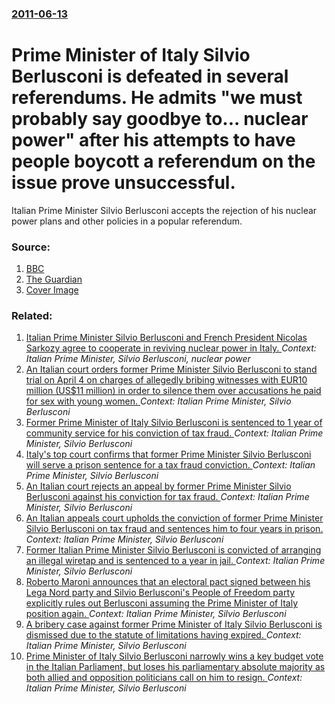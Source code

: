 ### [2011-06-13](/news/2011/06/13/index.md)

# Prime Minister of Italy Silvio Berlusconi is defeated in several referendums. He admits "we must probably say goodbye to... nuclear power" after his attempts to have people boycott a referendum on the issue prove unsuccessful. 

Italian Prime Minister Silvio Berlusconi accepts the rejection of his nuclear power plans and other policies in a popular referendum.


### Source:

1. [BBC](http://www.bbc.co.uk/news/world-europe-13741105)
2. [The Guardian](http://www.guardian.co.uk/world/2011/jun/13/berlusconi-nuclear-power)
2. [Cover Image](http://ichef.bbci.co.uk/news/1024/media/images/53357000/jpg/_53357547_012190697-1.jpg)

### Related:

1. [ Italian Prime Minister Silvio Berlusconi and French President Nicolas Sarkozy agree to cooperate in reviving nuclear power in Italy. ](/news/2009/02/24/italian-prime-minister-silvio-berlusconi-and-french-president-nicolas-sarkozy-agree-to-cooperate-in-reviving-nuclear-power-in-italy.md) _Context: Italian Prime Minister, Silvio Berlusconi, nuclear power_
2. [An Italian court orders former Prime Minister Silvio Berlusconi to stand trial on April 4 on charges of allegedly bribing witnesses with EUR10 million (US$11 million) in order to silence them over accusations he paid for sex with young women. ](/news/2017/01/28/an-italian-court-orders-former-prime-minister-silvio-berlusconi-to-stand-trial-on-april-4-on-charges-of-allegedly-bribing-witnesses-with-a.md) _Context: Italian Prime Minister, Silvio Berlusconi_
3. [Former Prime Minister of Italy Silvio Berlusconi is sentenced to 1 year of community service for his conviction of tax fraud. ](/news/2014/04/15/former-prime-minister-of-italy-silvio-berlusconi-is-sentenced-to-1-year-of-community-service-for-his-conviction-of-tax-fraud.md) _Context: Italian Prime Minister, Silvio Berlusconi_
4. [Italy's top court confirms that former Prime Minister Silvio Berlusconi will serve a prison sentence for a tax fraud conviction. ](/news/2013/08/1/italy-s-top-court-confirms-that-former-prime-minister-silvio-berlusconi-will-serve-a-prison-sentence-for-a-tax-fraud-conviction.md) _Context: Italian Prime Minister, Silvio Berlusconi_
5. [An Italian court rejects an appeal by former Prime Minister Silvio Berlusconi against his conviction for tax fraud. ](/news/2013/06/19/an-italian-court-rejects-an-appeal-by-former-prime-minister-silvio-berlusconi-against-his-conviction-for-tax-fraud.md) _Context: Italian Prime Minister, Silvio Berlusconi_
6. [An Italian appeals court upholds the conviction of former Prime Minister Silvio Berlusconi on tax fraud and sentences him to four years in prison. ](/news/2013/05/8/an-italian-appeals-court-upholds-the-conviction-of-former-prime-minister-silvio-berlusconi-on-tax-fraud-and-sentences-him-to-four-years-in-p.md) _Context: Italian Prime Minister, Silvio Berlusconi_
7. [Former Italian Prime Minister Silvio Berlusconi is convicted of arranging an illegal wiretap and is sentenced to a year in jail. ](/news/2013/03/7/former-italian-prime-minister-silvio-berlusconi-is-convicted-of-arranging-an-illegal-wiretap-and-is-sentenced-to-a-year-in-jail.md) _Context: Italian Prime Minister, Silvio Berlusconi_
8. [Roberto Maroni announces that an electoral pact signed between his Lega Nord party and Silvio Berlusconi's People of Freedom party explicitly rules out Berlusconi assuming the Prime Minister of Italy position again. ](/news/2013/01/8/roberto-maroni-announces-that-an-electoral-pact-signed-between-his-lega-nord-party-and-silvio-berlusconi-s-people-of-freedom-party-explicitl.md) _Context: Italian Prime Minister, Silvio Berlusconi_
9. [A bribery case against former Prime Minister of Italy Silvio Berlusconi is dismissed due to the statute of limitations having expired. ](/news/2012/02/25/a-bribery-case-against-former-prime-minister-of-italy-silvio-berlusconi-is-dismissed-due-to-the-statute-of-limitations-having-expired.md) _Context: Italian Prime Minister, Silvio Berlusconi_
10. [Prime Minister of Italy Silvio Berlusconi narrowly wins a key budget vote in the Italian Parliament, but loses his parliamentary absolute majority as both allied and opposition politicians call on him to resign. ](/news/2011/11/8/prime-minister-of-italy-silvio-berlusconi-narrowly-wins-a-key-budget-vote-in-the-italian-parliament-but-loses-his-parliamentary-absolute-ma.md) _Context: Italian Prime Minister, Silvio Berlusconi_
